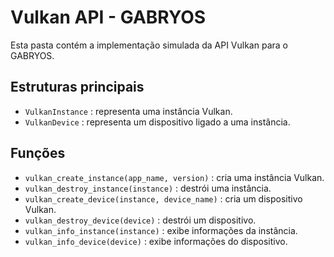 # Vulkan API - GABRYOS

Esta pasta contém a implementação simulada da API Vulkan para o GABRYOS.

## Estruturas principais
- `VulkanInstance` : representa uma instância Vulkan.
- `VulkanDevice` : representa um dispositivo ligado a uma instância.

## Funções
- `vulkan_create_instance(app_name, version)` : cria uma instância Vulkan.
- `vulkan_destroy_instance(instance)` : destrói uma instância.
- `vulkan_create_device(instance, device_name)` : cria um dispositivo Vulkan.
- `vulkan_destroy_device(device)` : destrói um dispositivo.
- `vulkan_info_instance(instance)` : exibe informações da instância.
- `vulkan_info_device(device)` : exibe informações do dispositivo.

